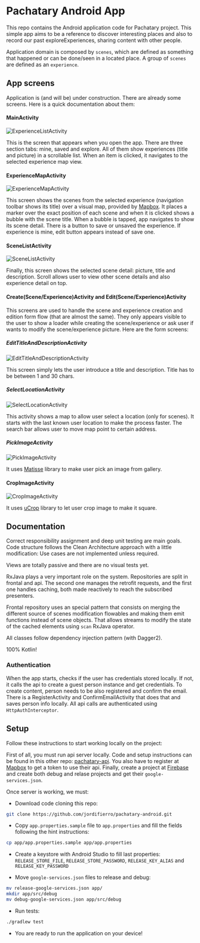 # Pachatary Android App
This repo contains the Android application
code for Pachatary project.
This simple app aims to be a reference
to discover interesting places
and also to record our past exploreExperiences,
sharing content with other people.

Application domain is composed by `scenes`,
which are defined as something that happened
or can be done/seen in a located place.
A group of `scenes` are defined as an `experience`.

## App screens

Application is (and will be) under construction.
There are already some screens.
Here is a quick documentation about them:

#### MainActivity
![ExperienceListActivity](https://s3-eu-west-1.amazonaws.com/pachatary/static/main-activity-screenshot.jpg)

This is the screen that appears when you open the app.
There are three section tabs: mine, saved and explore.
All of them show experiences (title and picture) in a scrollable list.
When an item is clicked,
it navigates to the selected experience map view.


#### ExperienceMapActivity
![ExperienceMapActivity](https://s3-eu-west-1.amazonaws.com/pachatary/static/experience-map-screenshot.jpg)

This screen shows the scenes from the selected experience
(navigation toolbar shows its title)
over a visual map, provided by [Mapbox](https://www.mapbox.com/).
It places a marker over the exact position of each scene
and when it is clicked shows a bubble with the scene title.
When a bubble is tapped, app navigates to show its scene detail.
There is a button to save or unsaved the experience.
If experience is mine, edit button appears instead of save one.

#### SceneListActivity
![SceneListActivity](https://s3-eu-west-1.amazonaws.com/pachatary/static/scene-list-screenshot.jpg)

Finally, this screen shows the selected scene detail:
picture, title and description.
Scroll allows user to view other scene details and also experience detail on top.

#### Create(Scene/Experience)Activity and Edit(Scene/Experience)Activity

This screens are used to handle the scene and experience creation and edition form flow
(that are almost the same).
They only appears visible to the user to show a loader while creating the scene/experience
or ask user if wants to modify the scene/experience picture.
Here are the form screens:

##### EditTitleAndDescriptionActivity
![EditTitleAndDescriptionActivity](https://s3-eu-west-1.amazonaws.com/pachatary/static/edit-title-and-description-screenshot.jpg)

This screen simply lets the user introduce a title and description.
Title has to be between 1 and 30 chars.

##### SelectLocationActivity
![SelectLocationActivity](https://s3-eu-west-1.amazonaws.com/pachatary/static/select-location-screenshot.jpg)

This activity shows a map to allow user select a location (only for scenes).
It starts with the last known user location to make the process faster.
The search bar allows user to move map point to certain address.

##### PickImageActivity
![PickImageActivity](https://raw.githubusercontent.com/zhihu/Matisse/master/image/screenshot_zhihu.png)

It uses [Matisse](https://github.com/zhihu/Matisse) library to make
user pick an image from gallery.

#### CropImageActivity
![CropImageActivity](https://lh3.googleusercontent.com/1AaLxbfgADNljb4626mYYydeVSrpe1rGX04v25SRbDMPc2yO0O0fpLY2Wxz4TRva4Q=h900)

It uses [uCrop](https://github.com/Yalantis/uCrop) library to let
user crop image to make it square.


## Documentation

Correct responsibility assignment and deep unit testing are main goals.
Code structure follows the Clean Architecture approach
with a little modification:
Use cases are not implemented unless required.

Views are totally passive
and there are no visual tests yet.

RxJava plays a very important role on the system.
Repositories are split in frontal and api.
The second one manages the retrofit requests,
and the first one handles caching,
both made reactively to reach the subscribed presenters.

Frontal repository uses an special pattern that consists on
merging the different source of scenes modification flowables
and making them emit functions instead of scene objects.
That allows streams to modify the state of the cached
elements using `scan` RxJava operator.

All classes follow dependency injection pattern (with Dagger2).

100% Kotlin!

### Authentication

When the app starts, checks if the user has credentials stored locally.
If not, it calls the api to create a guest person instance and get credentials.
To create content, person needs to be also registered and confirm the email.
There is a RegisterActivity and ConfirmEmailActivity that does that and
saves person info locally.
All api calls are authenticated using `HttpAuthInterceptor`.

## Setup

Follow these instructions to start working locally on the project:

First of all, you must run api server locally.
Code and setup instructions can be found in this other repo:
[pachatary-api](https://github.com/jordifierro/pachatary-api).
You also have to register at [Mapbox](https://www.mapbox.com/)
to get a token to use their api.
Finally, create a project at [Firebase](https://firebase.google.com/)
and create both debug and relase projects and get their `google-services.json`.

Once server is working, we must:

* Download code cloning this repo:
```bash
git clone https://github.com/jordifierro/pachatary-android.git
```
* Copy `app.properties.sample` file to `app.properties`
and fill the fields following the hint instructions:
```bash
cp app/app.properties.sample app/app.properties
```
* Create a keystore with Android Studio to fill last properties:
`RELEASE_STORE_FILE`, `RELEASE_STORE_PASSWORD`,
`RELEASE_KEY_ALIAS` and `RELEASE_KEY_PASSWORD`

* Move `google-services.json` files to release and debug:
```bash
mv release-google-services.json app/
mkdir app/src/debug
mv debug-google-services.json app/src/debug
```
* Run tests:
```bash
./gradlew test
```

* You are ready to run the application on your device!
